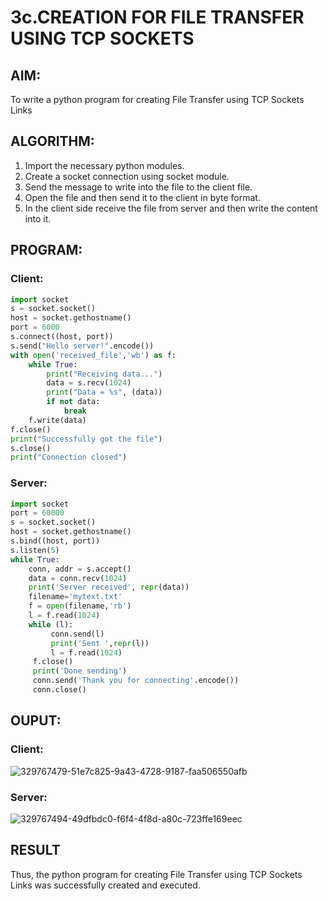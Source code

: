 # 3c.CREATION FOR FILE TRANSFER USING TCP SOCKETS
## AIM:
To write a python program for creating File Transfer using TCP Sockets Links
## ALGORITHM:
1. Import the necessary python modules.
2. Create a socket connection using socket module.
3. Send the message to write into the file to the client file.
4. Open the file and then send it to the client in byte format.
5. In the client side receive the file from server and then write the content into it.
## PROGRAM:
### Client:
```py
import socket
s = socket.socket()
host = socket.gethostname()
port = 6000
s.connect((host, port))
s.send("Hello server!".encode())
with open('received_file','wb') as f:
    while True:
        print("Receiving data...")
        data = s.recv(1024)
        print("Data = %s", (data))
        if not data:
            break
    f.write(data)
f.close()
print("Successfully got the file")
s.close()
print("Connection closed")
```
### Server:
```py
import socket 
port = 60000 
s = socket.socket() 
host = socket.gethostname() 
s.bind((host, port))
s.listen(5) 
while True:
    conn, addr = s.accept()
    data = conn.recv(1024)
    print('Server received', repr(data))
    filename='mytext.txt'
    f = open(filename,'rb')
    l = f.read(1024)
    while (l):
         conn.send(l)
         print('Sent ',repr(l))
         l = f.read(1024)
     f.close()
     print('Done sending')
     conn.send('Thank you for connecting'.encode())
     conn.close()
```
## OUPUT:
### Client:
![329767479-51e7c825-9a43-4728-9187-faa506550afb](https://github.com/kanishka2305/3c.FILE_TRANSFER_USING_TCP_SOCKETS/assets/113497357/dc2a90e2-a7c8-472a-90e5-4df9185f15f7)

### Server:
![329767494-49dfbdc0-f6f4-4f8d-a80c-723ffe169eec](https://github.com/kanishka2305/3c.FILE_TRANSFER_USING_TCP_SOCKETS/assets/113497357/3d164dc3-37b7-49a8-8bf9-f11ca5a04216)

## RESULT
Thus, the python program for creating File Transfer using TCP Sockets Links was 
successfully created and executed.
